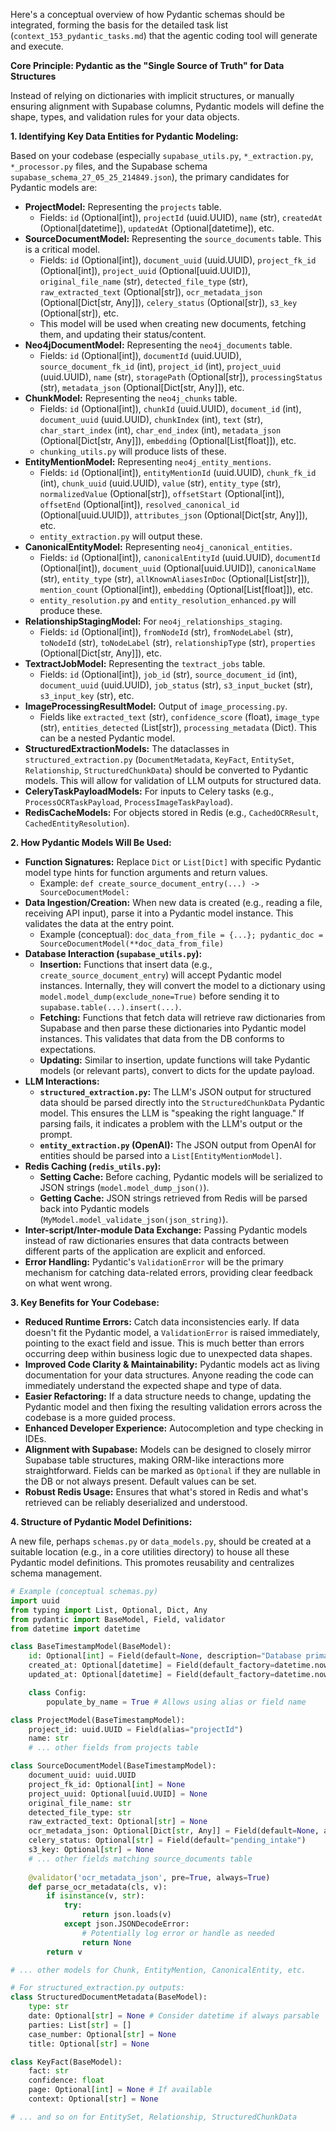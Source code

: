 
Here's a conceptual overview of how Pydantic schemas should be integrated, forming the basis for the detailed task list (`context_153_pydantic_tasks.md`) that the agentic coding tool will generate and execute.

**Core Principle: Pydantic as the "Single Source of Truth" for Data Structures**

Instead of relying on dictionaries with implicit structures, or manually ensuring alignment with Supabase columns, Pydantic models will define the shape, types, and validation rules for your data objects.

**1. Identifying Key Data Entities for Pydantic Modeling:**

Based on your codebase (especially `supabase_utils.py`, `*_extraction.py`, `*_processor.py` files, and the Supabase schema `supabase_schema_27_05_25_214849.json`), the primary candidates for Pydantic models are:

*   **ProjectModel:** Representing the `projects` table.
    *   Fields: `id` (Optional[int]), `projectId` (uuid.UUID), `name` (str), `createdAt` (Optional[datetime]), `updatedAt` (Optional[datetime]), etc.
*   **SourceDocumentModel:** Representing the `source_documents` table. This is a critical model.
    *   Fields: `id` (Optional[int]), `document_uuid` (uuid.UUID), `project_fk_id` (Optional[int]), `project_uuid` (Optional[uuid.UUID]), `original_file_name` (str), `detected_file_type` (str), `raw_extracted_text` (Optional[str]), `ocr_metadata_json` (Optional[Dict[str, Any]]), `celery_status` (Optional[str]), `s3_key` (Optional[str]), etc.
    *   This model will be used when creating new documents, fetching them, and updating their status/content.
*   **Neo4jDocumentModel:** Representing the `neo4j_documents` table.
    *   Fields: `id` (Optional[int]), `documentId` (uuid.UUID), `source_document_fk_id` (int), `project_id` (int), `project_uuid` (uuid.UUID), `name` (str), `storagePath` (Optional[str]), `processingStatus` (str), `metadata_json` (Optional[Dict[str, Any]]), etc.
*   **ChunkModel:** Representing the `neo4j_chunks` table.
    *   Fields: `id` (Optional[int]), `chunkId` (uuid.UUID), `document_id` (int), `document_uuid` (uuid.UUID), `chunkIndex` (int), `text` (str), `char_start_index` (int), `char_end_index` (int), `metadata_json` (Optional[Dict[str, Any]]), `embedding` (Optional[List[float]]), etc.
    *   `chunking_utils.py` will produce lists of these.
*   **EntityMentionModel:** Representing `neo4j_entity_mentions`.
    *   Fields: `id` (Optional[int]), `entityMentionId` (uuid.UUID), `chunk_fk_id` (int), `chunk_uuid` (uuid.UUID), `value` (str), `entity_type` (str), `normalizedValue` (Optional[str]), `offsetStart` (Optional[int]), `offsetEnd` (Optional[int]), `resolved_canonical_id` (Optional[uuid.UUID]), `attributes_json` (Optional[Dict[str, Any]]), etc.
    *   `entity_extraction.py` will output these.
*   **CanonicalEntityModel:** Representing `neo4j_canonical_entities`.
    *   Fields: `id` (Optional[int]), `canonicalEntityId` (uuid.UUID), `documentId` (Optional[int]), `document_uuid` (Optional[uuid.UUID]), `canonicalName` (str), `entity_type` (str), `allKnownAliasesInDoc` (Optional[List[str]]), `mention_count` (Optional[int]), `embedding` (Optional[List[float]]), etc.
    *   `entity_resolution.py` and `entity_resolution_enhanced.py` will produce these.
*   **RelationshipStagingModel:** For `neo4j_relationships_staging`.
    *   Fields: `id` (Optional[int]), `fromNodeId` (str), `fromNodeLabel` (str), `toNodeId` (str), `toNodeLabel` (str), `relationshipType` (str), `properties` (Optional[Dict[str, Any]]), etc.
*   **TextractJobModel:** Representing the `textract_jobs` table.
    *   Fields: `id` (Optional[int]), `job_id` (str), `source_document_id` (int), `document_uuid` (uuid.UUID), `job_status` (str), `s3_input_bucket` (str), `s3_input_key` (str), etc.
*   **ImageProcessingResultModel:** Output of `image_processing.py`.
    *   Fields like `extracted_text` (str), `confidence_score` (float), `image_type` (str), `entities_detected` (List[str]), `processing_metadata` (Dict). This can be a nested Pydantic model.
*   **StructuredExtractionModels:** The dataclasses in `structured_extraction.py` (`DocumentMetadata`, `KeyFact`, `EntitySet`, `Relationship`, `StructuredChunkData`) should be converted to Pydantic models. This will allow for validation of LLM outputs for structured data.
*   **CeleryTaskPayloadModels:** For inputs to Celery tasks (e.g., `ProcessOCRTaskPayload`, `ProcessImageTaskPayload`).
*   **RedisCacheModels:** For objects stored in Redis (e.g., `CachedOCRResult`, `CachedEntityResolution`).

**2. How Pydantic Models Will Be Used:**

*   **Function Signatures:** Replace `Dict` or `List[Dict]` with specific Pydantic model type hints for function arguments and return values.
    *   Example: `def create_source_document_entry(...) -> SourceDocumentModel:`
*   **Data Ingestion/Creation:** When new data is created (e.g., reading a file, receiving API input), parse it into a Pydantic model instance. This validates the data at the entry point.
    *   Example (conceptual): `doc_data_from_file = {...}; pydantic_doc = SourceDocumentModel(**doc_data_from_file)`
*   **Database Interaction (`supabase_utils.py`):**
    *   **Insertion:** Functions that insert data (e.g., `create_source_document_entry`) will accept Pydantic model instances. Internally, they will convert the model to a dictionary using `model.model_dump(exclude_none=True)` before sending it to `supabase.table(...).insert(...)`.
    *   **Fetching:** Functions that fetch data will retrieve raw dictionaries from Supabase and then parse these dictionaries into Pydantic model instances. This validates that data from the DB conforms to expectations.
    *   **Updating:** Similar to insertion, update functions will take Pydantic models (or relevant parts), convert to dicts for the update payload.
*   **LLM Interactions:**
    *   **`structured_extraction.py`:** The LLM's JSON output for structured data should be parsed directly into the `StructuredChunkData` Pydantic model. This ensures the LLM is "speaking the right language." If parsing fails, it indicates a problem with the LLM's output or the prompt.
    *   **`entity_extraction.py` (OpenAI):** The JSON output from OpenAI for entities should be parsed into a `List[EntityMentionModel]`.
*   **Redis Caching (`redis_utils.py`):**
    *   **Setting Cache:** Before caching, Pydantic models will be serialized to JSON strings (`model.model_dump_json()`).
    *   **Getting Cache:** JSON strings retrieved from Redis will be parsed back into Pydantic models (`MyModel.model_validate_json(json_string)`).
*   **Inter-script/Inter-module Data Exchange:** Passing Pydantic models instead of raw dictionaries ensures that data contracts between different parts of the application are explicit and enforced.
*   **Error Handling:** Pydantic's `ValidationError` will be the primary mechanism for catching data-related errors, providing clear feedback on what went wrong.

**3. Key Benefits for Your Codebase:**

*   **Reduced Runtime Errors:** Catch data inconsistencies early. If data doesn't fit the Pydantic model, a `ValidationError` is raised immediately, pointing to the exact field and issue. This is much better than errors occurring deep within business logic due to unexpected data shapes.
*   **Improved Code Clarity & Maintainability:** Pydantic models act as living documentation for your data structures. Anyone reading the code can immediately understand the expected shape and type of data.
*   **Easier Refactoring:** If a data structure needs to change, updating the Pydantic model and then fixing the resulting validation errors across the codebase is a more guided process.
*   **Enhanced Developer Experience:** Autocompletion and type checking in IDEs.
*   **Alignment with Supabase:** Models can be designed to closely mirror Supabase table structures, making ORM-like interactions more straightforward. Fields can be marked as `Optional` if they are nullable in the DB or not always present. Default values can be set.
*   **Robust Redis Usage:** Ensures that what's stored in Redis and what's retrieved can be reliably deserialized and understood.

**4. Structure of Pydantic Model Definitions:**

A new file, perhaps `schemas.py` or `data_models.py`, should be created at a suitable location (e.g., in a core utilities directory) to house all these Pydantic model definitions. This promotes reusability and centralizes schema management.

```python
# Example (conceptual schemas.py)
import uuid
from typing import List, Optional, Dict, Any
from pydantic import BaseModel, Field, validator
from datetime import datetime

class BaseTimestampModel(BaseModel):
    id: Optional[int] = Field(default=None, description="Database primary key")
    created_at: Optional[datetime] = Field(default_factory=datetime.now, alias="createdAt")
    updated_at: Optional[datetime] = Field(default_factory=datetime.now, alias="updatedAt")

    class Config:
        populate_by_name = True # Allows using alias or field name

class ProjectModel(BaseTimestampModel):
    project_id: uuid.UUID = Field(alias="projectId")
    name: str
    # ... other fields from projects table

class SourceDocumentModel(BaseTimestampModel):
    document_uuid: uuid.UUID
    project_fk_id: Optional[int] = None
    project_uuid: Optional[uuid.UUID] = None
    original_file_name: str
    detected_file_type: str
    raw_extracted_text: Optional[str] = None
    ocr_metadata_json: Optional[Dict[str, Any]] = Field(default=None, alias="ocrMetadataJson")
    celery_status: Optional[str] = Field(default="pending_intake")
    s3_key: Optional[str] = None
    # ... other fields matching source_documents table
    
    @validator('ocr_metadata_json', pre=True, always=True)
    def parse_ocr_metadata(cls, v):
        if isinstance(v, str):
            try:
                return json.loads(v)
            except json.JSONDecodeError:
                # Potentially log error or handle as needed
                return None 
        return v

# ... other models for Chunk, EntityMention, CanonicalEntity, etc.

# For structured_extraction.py outputs:
class StructuredDocumentMetadata(BaseModel):
    type: str
    date: Optional[str] = None # Consider datetime if always parsable
    parties: List[str] = []
    case_number: Optional[str] = None
    title: Optional[str] = None

class KeyFact(BaseModel):
    fact: str
    confidence: float
    page: Optional[int] = None # If available
    context: Optional[str] = None

# ... and so on for EntitySet, Relationship, StructuredChunkData
